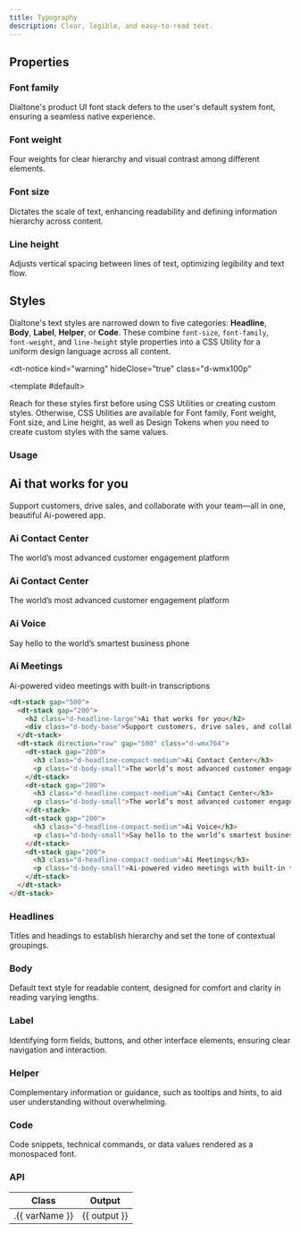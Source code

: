 ```yaml
---
title: Typography
description: Clear, legible, and easy-to-read text.
---
```


## Properties

### Font family

Dialtone's product UI font stack defers to the user's default system font, ensuring a seamless native experience.

<dt-stack direction="row" gap="500" class="d-wmx764">
  <svg-loader class="d-fl1" name="ff-appleSF" />
  <svg-loader class="d-fl1" name="ff-windows" />
  <svg-loader class="d-fl1" name="ff-roboto" />
  <svg-loader class="d-fl1" name="ff-linux" />
</dt-stack>

### Font weight

Four weights for clear hierarchy and visual contrast among different elements.

<dt-stack direction="row" gap="500" class="d-wmx764">
  <svg-loader name="fw-regular" />
  <svg-loader name="fw-medium" />
  <svg-loader name="fw-semibold" />
  <svg-loader name="fw-bold" />
</dt-stack>

### Font size

Dictates the scale of text, enhancing readability and defining information hierarchy across content.

<dt-stack direction="row" gap="500" class="d-wmx764">
  <svg-loader name="fs-100" />
  <svg-loader name="fs-200" />
  <svg-loader name="fs-300" />
  <svg-loader name="fs-400" />
  <svg-loader name="fs-500" />
</dt-stack>

### Line height

Adjusts vertical spacing between lines of text, optimizing legibility and text flow.

<dt-stack direction="column" gap="500">
  <dt-stack direction="row" gap="500" class="d-wmx764">
    <svg-loader name="lh-100" />
    <svg-loader name="lh-200" />
    <svg-loader name="lh-300" />
  </dt-stack>
  <dt-stack direction="row" gap="500" class="d-wmx764">
    <svg-loader name="lh-400" />
    <svg-loader name="lh-500" />
    <svg-loader name="lh-600" />
  </dt-stack>
</dt-stack>

## Styles

Dialtone's text styles are narrowed down to five categories: **Headline**, **Body**, **Label**, **Helper**, or **Code**. These combine `font-size`, `font-family`, `font-weight`, and `line-height` style properties into a CSS Utility for a uniform design language across all content.

<dt-notice
  kind="warning"
  hideClose="true"
  class="d-wmx100p"
>
  <template #default>
    <p class="d-body-compact">Reach for these styles first before using CSS Utilities or creating custom styles. Otherwise, CSS Utilities are available for <router-link class="d-fw-semibold d-link d-link--muted" to="../../utilities/typography/font-family.md">Font family</router-link>, <router-link class="d-fw-semibold d-link d-link--muted" to="../../utilities/typography/font-weight.md">Font weight</router-link>, <router-link class="d-fw-semibold d-link d-link--muted" to="../../utilities/typography/font-size.md">Font size</router-link>, and <router-link class="d-fw-semibold d-link d-link--muted" to="../../utilities/typography/font-family.md">Line height</router-link>, as well as <router-link class="d-fw-semibold d-link d-link--muted" to="/tokens/typography.md">Design Tokens</router-link> when you need to create custom styles with the same values.</p>
  </template>
</dt-notice>

### Usage

<code-well-header class="d-pb32">
  <div class="d-w100p">
    <dt-stack gap="500">
      <dt-stack gap="200">
        <h2 class="d-headline-large">Ai that works for you</h2>
        <div class="d-body-base">Support customers, drive sales, and collaborate with your team—all in one, beautiful Ai-powered app.</div>
      </dt-stack>
      <dt-stack direction="row" gap="500" class="d-ai-flex-start">
        <dt-stack gap="200">
          <h3 class="d-headline-compact-medium">Ai Contact Center</h3>
          <p class="d-body-small">The world’s most advanced customer engagement platform</p>
        </dt-stack>
        <dt-stack gap="200">
          <h3 class="d-headline-compact-medium">Ai Contact Center</h3>
          <p class="d-body-small">The world’s most advanced customer engagement platform</p>
        </dt-stack>
        <dt-stack gap="200">
          <h3 class="d-headline-compact-medium">Ai Voice</h3>
          <p class="d-body-small">Say hello to the world’s smartest business phone</p>
        </dt-stack>
        <dt-stack gap="200">
          <h3 class="d-headline-compact-medium">Ai Meetings</h3>
          <p class="d-body-small">Ai-powered video meetings with built-in transcriptions</p>
        </dt-stack>
      </dt-stack>
    </dt-stack>
  </div>
</code-well-header>

```html
<dt-stack gap="500">
  <dt-stack gap="200">
    <h2 class="d-headline-large">Ai that works for you</h2>
    <div class="d-body-base">Support customers, drive sales, and collaborate with your team—all in one, beautiful Ai-powered app.</div>
  </dt-stack>
  <dt-stack direction="row" gap="500" class="d-wmx764">
    <dt-stack gap="200">
      <h3 class="d-headline-compact-medium">Ai Contact Center</h3>
      <p class="d-body-small">The world’s most advanced customer engagement platform</p>
    </dt-stack>
    <dt-stack gap="200">
      <h3 class="d-headline-compact-medium">Ai Contact Center</h3>
      <p class="d-body-small">The world’s most advanced customer engagement platform</p>
    </dt-stack>
    <dt-stack gap="200">
      <h3 class="d-headline-compact-medium">Ai Voice</h3>
      <p class="d-body-small">Say hello to the world’s smartest business phone system</p>
    </dt-stack>
    <dt-stack gap="200">
      <h3 class="d-headline-compact-medium">Ai Meetings</h3>
      <p class="d-body-small">Ai-powered video meetings with built-in transcriptions</p>
    </dt-stack>
  </dt-stack>
</dt-stack>
```

### Headlines

Titles and headings to establish hierarchy and set the tone of contextual groupings.

<code-well-header class="d-d-flex d-jc-center d-fd-column d-p24 d-bgc-secondary d-w100p d-hmn102" custom>
  <div class="d-d-grid d-gg16 d-ai-center" style="grid-template-columns: 52rem 1fr">
    <template v-for="{ var: varName } in typographyStylesHeadlines">
      <div class="d-truncate"><p :class="[varName, 'd-truncate', 'd-bgc-moderate-opaque']">{{ example }}</p></div>
      <dt-stack direction="row" class="d-jc-space-between dialtone-copy-utility">
        <span class="dialtone-copy-utility__utility d-code-small d-fc-purple-400">{{ varName }}</span>
        <div class="dialtone-copy-utility__btn">
          <copy-button :text="varName" aria-label="Copy" />
        </div>
      </dt-stack>
    </template>
  </div>
</code-well-header>

### Body

Default text style for readable content, designed for comfort and clarity in reading varying lengths.

<code-well-header class="d-d-flex d-jc-center d-fd-column d-p24 d-bgc-secondary d-w100p d-hmn102" custom>
  <div class="d-d-grid d-gg16 d-ai-center" style="grid-template-columns: 52rem 1fr">
    <template v-for="{ var: varName } in typographyStylesBody">
      <div class="d-truncate"><p :class="[varName, 'd-truncate', 'd-bgc-moderate-opaque']">{{ example }}</p></div>
      <dt-stack direction="row" class="d-jc-space-between dialtone-copy-utility">
        <span class="dialtone-copy-utility__utility d-code-small d-fc-purple-400">{{ varName }}</span>
        <div class="dialtone-copy-utility__btn">
          <copy-button :text="varName" aria-label="Copy" />
        </div>
      </dt-stack>
    </template>
  </div>
</code-well-header>

### Label

Identifying form fields, buttons, and other interface elements, ensuring clear navigation and interaction.

<code-well-header class="d-d-flex d-jc-center d-fd-column d-p24 d-bgc-secondary d-w100p d-hmn102" custom>
  <div class="d-d-grid d-gg16 d-ai-center" style="grid-template-columns: 52rem 1fr">
    <template v-for="{ var: varName } in typographyStylesLabel">
      <div class="d-truncate"><p :class="[varName, 'd-truncate', 'd-bgc-moderate-opaque']">{{ example }}</p></div>
      <dt-stack direction="row" class="d-jc-space-between dialtone-copy-utility">
        <span class="dialtone-copy-utility__utility d-code-small d-fc-purple-400">{{ varName }}</span>
        <div class="dialtone-copy-utility__btn">
          <copy-button :text="varName" aria-label="Copy" />
        </div>
      </dt-stack>
    </template>
  </div>
</code-well-header>

### Helper

Complementary information or guidance, such as tooltips and hints, to aid user understanding without overwhelming.

<code-well-header class="d-d-flex d-jc-center d-fd-column d-p24 d-bgc-secondary d-w100p d-hmn102" custom>
  <div class="d-d-grid d-gg16 d-ai-center" style="grid-template-columns: 52rem 1fr">
    <template v-for="{ var: varName } in typographyStylesHelper">
      <div class="d-truncate"><p :class="[varName, 'd-truncate', 'd-bgc-moderate-opaque']">{{ example }}</p></div>
      <dt-stack direction="row" class="d-jc-space-between dialtone-copy-utility">
        <span class="dialtone-copy-utility__utility d-code-small d-fc-purple-400">{{ varName }}</span>
        <div class="dialtone-copy-utility__btn">
          <copy-button :text="varName" aria-label="Copy" />
        </div>
      </dt-stack>
    </template>
  </div>
</code-well-header>

### Code

Code snippets, technical commands, or data values rendered as a monospaced font.

<code-well-header class="d-d-flex d-jc-center d-fd-column d-p24 d-bgc-secondary d-w100p d-hmn102" custom>
  <div class="d-d-grid d-gg16 d-ai-center" style="grid-template-columns: 52rem 1fr">
    <template v-for="{ var: varName } in typographyStylesCode">
      <div class="d-truncate"><p :class="[varName, 'd-truncate', 'd-bgc-moderate-opaque']">{{ example }}</p></div>
      <dt-stack direction="row" class="d-jc-space-between dialtone-copy-utility">
        <span class="dialtone-copy-utility__utility d-code-small d-fc-purple-400">{{ varName }}</span>
        <div class="dialtone-copy-utility__btn">
          <copy-button :text="varName" aria-label="Copy" />
        </div>
      </dt-stack>
    </template>
  </div>
</code-well-header>

### API

<table class="d-table dialtone-doc-table">
  <thead>
    <tr>
      <th scope="col" class="d-w40p">Class</th>
      <th scope="col">Output</th>
    </tr>
  </thead>
  <tbody>
    <tr v-for="{ var: varName, output } in typographyStyles">
      <td class="d-ff-mono d-fc-purple-400 d-fw-normal d-fs-100">.{{ varName }}</td>
      <td class="d-ff-mono d-fs-100">{{ output }}</td>
    </tr>
  </tbody>
</table>

<script setup>
  import { typographyStyles, fontSize, lineHeight } from '@data/type.json';
  import CopyButton from '@baseComponents/CopyButton.vue';
  import SvgLoader from '@baseComponents/SvgLoader.vue';

  const typographyStylesHeadlines = typographyStyles.filter(type => type.var.startsWith("d-headline"));
  const typographyStylesBody = typographyStyles.filter(type => type.var.startsWith("d-body"));
  const typographyStylesLabel = typographyStyles.filter(type => type.var.startsWith("d-label"));
  const typographyStylesHelper = typographyStyles.filter(type => type.var.startsWith("d-helper"));
  const typographyStylesCode = typographyStyles.filter(type => type.var.startsWith("d-code"));

  const example = "The quick brown fox jumps over the lazy dog."

  const fontSizeValues = fontSize.product.reduce((accum, curr) => {
    accum.push(`d-fs-${curr.stop}`);
    return accum;
  }, []);
  fontSizeValues.push('d-headline36', 'd-headline48', 'd-headline54');

  const lineHeightValues = lineHeight.reduce((accum, curr) => {
    if (curr.class.startsWith('-') && !curr.class.endsWith('unset')) {
      accum.push(`d-lh${curr.class}`);
    }
    return accum;
  }, []);

  const exampleAi = "Ai that works for you."

</script>

<style lang="less" scoped>
  .dialtone-copy-utility {

    & {
      position: relative;
      cursor: default;
    }

    &__utility {
    }

    &__btn {
      display: none;
      position: absolute;
      right: 0;
      background-color: var(--dt-color-surface-secondary);
      padding-left: var(--dt-space-300);

      .dialtone-copy-utility:hover & {
        display: block;
      }
    }
  }
</style>
